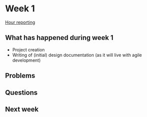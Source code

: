 # Week 1

[Hour reporting](/Documentation/Hour_reporting.md)

## What has happened during week 1

* Project creation
* Writing of (initial) design documentation (as it will live with agile development)


## Problems

## Questions

## Next week

